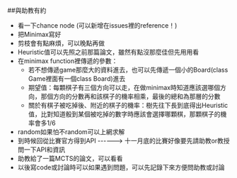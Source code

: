 ##與助教有約
- 看一下chance node (可以新增在issues裡的reference！)
- 把Minimax寫好
- 剪枝會有點麻煩，可以晚點再做
- Heuristic值可以先照之前那篇論文，雖然有點沒那麼佳但先用用看
- 在minimax function裡傳遞的參數：
  - 若不想傳遞game那麼大的資料進去，也可以先傳遞一個小的Board(class Game裡面有一個class Board)進去
  - 期望值：每顆棋子有三個方向可以走，在做minimax時知道應該選哪個方向，那個方向的分數再和該棋子的機率相乘，最後的總和為那層的分數
  - 關於有棋子被吃掉後、附近的棋子的機率：樹先往下長到底得出Heuristic值，比對知道骰到某個被吃掉的數字時應該會選擇哪顆棋，那顆棋子的機率會多1/6
- random如果怕不random可以上網求解
- 到時候回從比賽官方得到API ------> 十一月底的比賽好像要先請助教or教授問一下API和資訊
- 助教給了一篇MCTS的論文，可以看看
- 以後寫code或討論時可以如果遇到問題，可以先記錄下來方便問助教或討論
